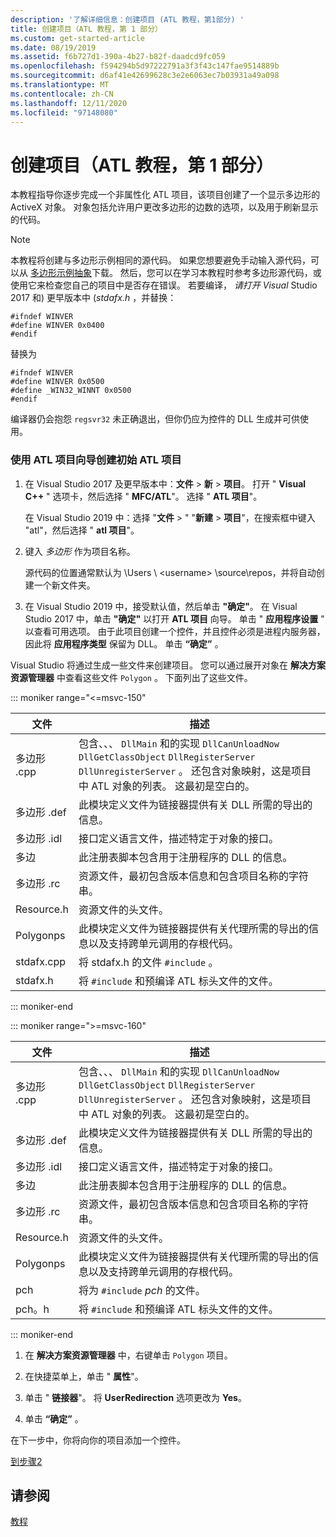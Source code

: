 ```yaml
---
description: '了解详细信息：创建项目 (ATL 教程，第1部分) '
title: 创建项目（ATL 教程，第 1 部分）
ms.custom: get-started-article
ms.date: 08/19/2019
ms.assetid: f6b727d1-390a-4b27-b82f-daadcd9fc059
ms.openlocfilehash: f594294b5d97222791a3f3f43c147fae9514889b
ms.sourcegitcommit: d6af41e42699628c3e2e6063ec7b03931a49a098
ms.translationtype: MT
ms.contentlocale: zh-CN
ms.lasthandoff: 12/11/2020
ms.locfileid: "97148080"
---
```

# <a name="creating-the-project-atl-tutorial-part-1"></a>创建项目（ATL 教程，第 1 部分）

本教程指导你逐步完成一个非属性化 ATL 项目，该项目创建了一个显示多边形的 ActiveX 对象。 对象包括允许用户更改多边形的边数的选项，以及用于刷新显示的代码。

> [!NOTE]
> 本教程将创建与多边形示例相同的源代码。 如果您想要避免手动输入源代码，可以从 [多边形示例抽象](https://github.com/Microsoft/VCSamples/tree/master/VC2008Samples/ATL/Controls/Polygon)下载。 然后，您可以在学习本教程时参考多边形源代码，或使用它来检查您自己的项目中是否存在错误。
> 若要编译， *请打开 Visual* Studio 2017 和) 更早版本中 (*stdafx.h* ，并替换：
>
> ```
> #ifndef WINVER
> #define WINVER 0x0400
> #endif
> ```
>
> 替换为
>
> ```
> #ifndef WINVER
> #define WINVER 0x0500
> #define _WIN32_WINNT 0x0500
> #endif
> ```
>
> 编译器仍会抱怨 `regsvr32` 未正确退出，但你仍应为控件的 DLL 生成并可供使用。

### <a name="to-create-the-initial-atl-project-using-the-atl-project-wizard"></a>使用 ATL 项目向导创建初始 ATL 项目

1. 在 Visual Studio 2017 及更早版本中：**文件**  >  **新**  >  **项目**。 打开 " **Visual C++** " 选项卡，然后选择 " **MFC/ATL**"。 选择 " **ATL 项目**"。

   在 Visual Studio 2019 中：选择 "**文件**  >  " "**新建**  >  **项目**"，在搜索框中键入 "atl"，然后选择 " **atl 项目**"。

1. 键入 *多边形* 作为项目名称。

    源代码的位置通常默认为 \Users \\ \<username> \source\repos，并将自动创建一个新文件夹。

1. 在 Visual Studio 2019 中，接受默认值，然后单击 **"确定"**。
   在 Visual Studio 2017 中，单击 **"确定"** 以打开 **ATL 项目** 向导。 单击 " **应用程序设置** " 以查看可用选项。 由于此项目创建一个控件，并且控件必须是进程内服务器，因此将 **应用程序类型** 保留为 DLL。 单击 **“确定”** 。

Visual Studio 将通过生成一些文件来创建项目。 您可以通过展开对象在 **解决方案资源管理器** 中查看这些文件 `Polygon` 。 下面列出了这些文件。

::: moniker range="<=msvc-150"

|文件|描述|
|----------|-----------------|
|多边形 .cpp|包含、、、 `DllMain` 和的实现 `DllCanUnloadNow` `DllGetClassObject` `DllRegisterServer` `DllUnregisterServer` 。 还包含对象映射，这是项目中 ATL 对象的列表。 这最初是空白的。|
|多边形 .def|此模块定义文件为链接器提供有关 DLL 所需的导出的信息。|
|多边形 .idl|接口定义语言文件，描述特定于对象的接口。|
|多边|此注册表脚本包含用于注册程序的 DLL 的信息。|
|多边形 .rc|资源文件，最初包含版本信息和包含项目名称的字符串。|
|Resource.h|资源文件的头文件。|
|Polygonps|此模块定义文件为链接器提供有关代理所需的导出的信息以及支持跨单元调用的存根代码。|
|stdafx.cpp|将 stdafx.h 的文件 `#include` 。|
|stdafx.h|将 `#include` 和预编译 ATL 标头文件的文件。|

::: moniker-end

::: moniker range=">=msvc-160"

|文件|描述|
|----------|-----------------|
|多边形 .cpp|包含、、、 `DllMain` 和的实现 `DllCanUnloadNow` `DllGetClassObject` `DllRegisterServer` `DllUnregisterServer` 。 还包含对象映射，这是项目中 ATL 对象的列表。 这最初是空白的。|
|多边形 .def|此模块定义文件为链接器提供有关 DLL 所需的导出的信息。|
|多边形 .idl|接口定义语言文件，描述特定于对象的接口。|
|多边|此注册表脚本包含用于注册程序的 DLL 的信息。|
|多边形 .rc|资源文件，最初包含版本信息和包含项目名称的字符串。|
|Resource.h|资源文件的头文件。|
|Polygonps|此模块定义文件为链接器提供有关代理所需的导出的信息以及支持跨单元调用的存根代码。|
|pch|将为 `#include` *pch* 的文件。|
|pch。h|将 `#include` 和预编译 ATL 标头文件的文件。|

::: moniker-end

1. 在 **解决方案资源管理器** 中，右键单击 `Polygon` 项目。

1. 在快捷菜单上，单击 " **属性**"。

1. 单击 " **链接器**"。 将 **UserRedirection** 选项更改为 **Yes**。

1. 单击 **“确定”** 。

在下一步中，你将向你的项目添加一个控件。

[到步骤2](../atl/adding-a-control-atl-tutorial-part-2.md)

## <a name="see-also"></a>请参阅

[教程](../atl/active-template-library-atl-tutorial.md)
